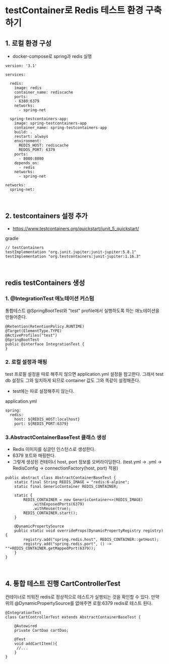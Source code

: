 # testContainer로 Redis 테스트 환경 구축하기 
## 1. 로컬 환경 구성
- docker-compose로 spring과 redis 실행
~~~
version: '3.1'

services:

  redis:
    image: redis
    container_name: rediscache
    ports:
    - 6380:6379
    networks:
      - spring-net

  spring-testcontainers-app:
    image: spring-testcontainers-app
    container_name: spring-testcontainers-app
    build: .
    restart: always
    environment:
      REDIS_HOST: rediscache
      REDOS_PORT: 6379
    ports:
      - 8080:8080
    depends_on:
      - redis
    networks:
      - spring-net

networks:
  spring-net:
~~~

<br>

## 2. testcontainers 설정 추가
- https://www.testcontainers.org/quickstart/junit_5_quickstart/

gradle
~~~
// testContainers
testImplementation "org.junit.jupiter:junit-jupiter:5.8.1"
testImplementation "org.testcontainers:junit-jupiter:1.16.3"
~~~ 


<br>

## redis testContainers 생성
### 1. @IntegrationTest 애노테이션 커스텀
통합테스트 @SpringBootTest와 "test" profile에서 실행하도록 하는 애노테이션을 만들어준다.
~~~
@Retention(RetentionPolicy.RUNTIME)
@Target(ElementType.TYPE)
@ActiveProfiles("test")
@SpringBootTest
public @interface IntegrationTest {
}
~~~

### 2. 로컬 설정과 매핑
test 프로필 설정을 따로 해주지 않으면 application.yml 설정을 참고한다. 그래서 test db 설정도 그와 일치하게 되므로 container 값도 그와 똑같이 설정해준다.
- test에는 따로 설정해주지 않는다.

application.yml
~~~
spring:
  redis:
    host: ${REDIS_HOST:localhost}
    port: ${REDIS_PORT:6379}
~~~

### 3.AbstractContainerBaseTest 클래스 생성
- Redis 이미지를 싱글턴 인스턴스로 생성한다.
- 6379 포트와 매핑한다. 
- 그렇게 생성된 컨테이너 host, port 정보를 오버라이딩한다. (test.yml -> .yml -> RedisConfig -> connectionFactory(host, port) 적용)
~~~
public abstract class AbstractContainerBaseTest {
	static final String REDIS_IMAGE = "redis:6-alpine";
	static final GenericContainer REDIS_CONTAINER;

	static {
		REDIS_CONTAINER = new GenericContainer<>(REDIS_IMAGE)
			.withExposedPorts(6379)
			.withReuse(true);
		REDIS_CONTAINER.start();
	}

	@DynamicPropertySource
	public static void overrideProps(DynamicPropertyRegistry registry){
		registry.add("spring.redis.host", REDIS_CONTAINER::getHost);
		registry.add("spring.redis.port", () -> ""+REDIS_CONTAINER.getMappedPort(6379));
	}
}
~~~~

<br>

## 4. 통합 테스트 진행 CartControllerTest
컨테이너로 띄워진 redis로 정상적으로 테스트가 실행되는 것을 확인할 수 있다.
만약 위의 @DynamicPropertySource를 없애주면 로컬:6379 redis로 테스트 된다.
~~~
@IntegrationTest
class CartControllerTest extends AbstractContainerBaseTest {

	@Autowired
	private CartDao cartDao;

	@Test
	void addCartItem(){
	 //...
	}
}
~~~


<br>